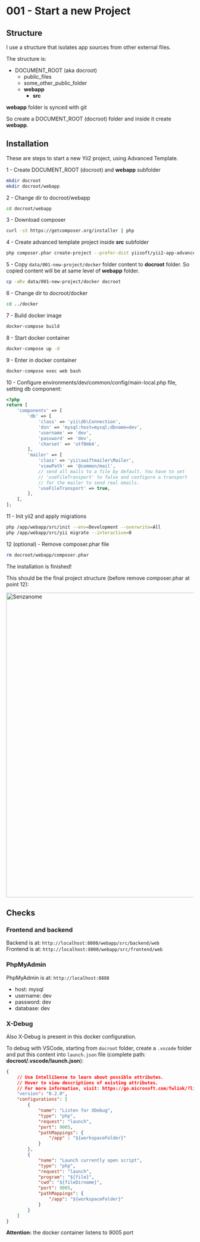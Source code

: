 # 001 - Start a new Project

## Structure

I use a structure that isolates app sources from other external files.

The structure is:
* DOCUMENT_ROOT (aka docroot)
    * public_files
    * some_other_public_folder
    * **webapp**
        * **src**

**webapp** folder is synced with git

So create a DOCUMENT_ROOT (docroot) folder and inside it create **webapp**.



## Installation

These are steps to start a new Yii2 project, using Advanced Template.

1 - Create DOCUMENT_ROOT (docroot) and **webapp** subfolder

```sh
mkdir docroot
mkdir docroot/webapp
```

2 - Change dir to docroot/webapp

```sh
cd docroot/webapp
```

3 - Download composer

```sh
curl -sS https://getcomposer.org/installer | php
```

4 - Create advanced template project inside **src** subfolder

```sh
php composer.phar create-project --prefer-dist yiisoft/yii2-app-advanced src
```

5 - Copy `data/001-new-project/docker` folder content to **docroot** folder. So copied content will be at same level of **webapp** folder.

```sh
cp -aRv data/001-new-project/docker docroot
```

6 - Change dir to docroot/docker

```sh
cd ../docker
```

7 - Build docker image

```sh
docker-compose build
```

8 - Start docker container

```sh
docker-compose up -d
```

9 - Enter in docker container

```sh
docker-compose exec web bash
```

10 - Configure environments/dev/common/config/main-local.php file, setting db component:

```php
<?php
return [
    'components' => [
        'db' => [
            'class' => 'yii\db\Connection',
            'dsn' => 'mysql:host=mysql;dbname=dev',
            'username' => 'dev',
            'password' => 'dev',
            'charset' => 'utf8mb4',
        ],
        'mailer' => [
            'class' => 'yii\swiftmailer\Mailer',
            'viewPath' => '@common/mail',
            // send all mails to a file by default. You have to set
            // 'useFileTransport' to false and configure a transport
            // for the mailer to send real emails.
            'useFileTransport' => true,
        ],
    ],
];
```

11 - Init yii2 and apply migrations

```sh
php /app/webapp/src/init --env=Development --overwrite=All 
php /app/webapp/src/yii migrate --interactive=0
```

12 (optional) - Remove composer.phar file

```sh
rm docroot/webapp/composer.phar
```
The installation is finished!

This should be the final project structure (before remove composer.phar at point 12):

<img width="818" alt="Senzanome" src="https://user-images.githubusercontent.com/4108673/64895637-6a0cf180-d67d-11e9-8e4f-7aa00a22e4de.png">




## Checks

### Frontend and backend

Backend is at: `http://localhost:8000/webapp/src/backend/web`
<br />
Frontend is at: `http://localhost:8000/webapp/src/frontend/web`

### PhpMyAdmin

PhpMyAdmin is at: `http://localhost:8888`

- host: mysql
- username: dev
- password: dev
- database: dev

### X-Debug

Also X-Debug is present in this docker configuration.

To debug with VSCode, starting from `docroot` folder, create a `.vscode` folder and put this content into `launch.json` file (complete path: **docroot/.vscode/launch.json**):

```json
{
    // Use IntelliSense to learn about possible attributes.
    // Hover to view descriptions of existing attributes.
    // For more information, visit: https://go.microsoft.com/fwlink/?linkid=830387
    "version": "0.2.0",
    "configurations": [
        {
            "name": "Listen for XDebug",
            "type": "php",
            "request": "launch",
            "port": 9005,
            "pathMappings": {
                "/app" : "${workspaceFolder}"
            }
        },
        {
            "name": "Launch currently open script",
            "type": "php",
            "request": "launch",
            "program": "${file}",
            "cwd": "${fileDirname}",
            "port": 9005,
            "pathMappings": {
                "/app": "${workspaceFolder}"
            }
        }
    ]
}
```

**Attention:** the docker container listens to 9005 port
